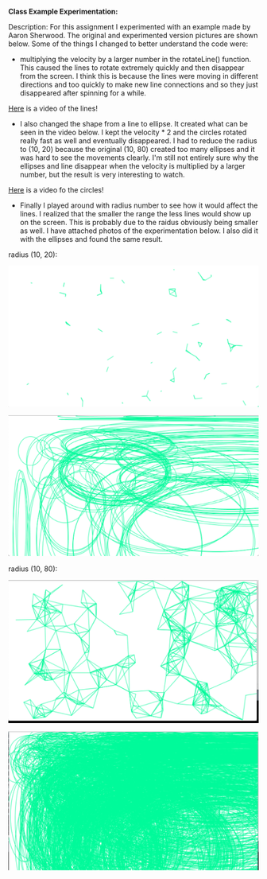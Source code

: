 **Class Example Experimentation:**

Description:
For this assignment I experimented with an example made by Aaron Sherwood. The original and experimented version pictures are shown below. Some of the things I changed to better understand the code were:

- multiplying the velocity by a larger number in the rotateLine() function. This caused the lines to rotate extremely quickly and then disappear from the screen. I think this is because the lines were moving in different directions and too quickly to make new line connections and so they just disappeared after spinning for a while. 

[Here](https://youtu.be/sXKijkbjToo) is a video of the lines!

- I also changed the shape from a line to ellipse. It created what can be seen in the video below. I kept the velocity * 2 and the circles rotated really fast as well and eventually disappeared. I had to reduce the radius to (10, 20) because the original (10, 80) created too many ellipses and it was hard to see the movements clearly. I'm still not entirely sure why the ellipses and line disappear when the velocity is multiplied by a larger number, but the result is very interesting to watch. 

[Here](https://youtu.be/tATXuSaq2GU) is a video fo the circles!

- Finally I played around with radius number to see how it would affect the lines. I realized that the smaller the range the less lines would show up on the screen. This is probably due to the raidus obviously being smaller as well. I have attached photos of the experimentation below. I also did it with the ellipses and found the same result.

radius (10, 20):

![](lessLines.png)

![](circles.png)

radius (10, 80):

![](lines.png)

![](moreCircles.png)


